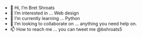 - 👋 Hi, I’m Bret Shroats
- 👀 I’m interested in ... Web design 
- 🌱 I’m currently learning ... Python
- 💞️ I’m looking to collaborate on ... anything you need help on.
- 📫 How to reach me ... you can tweet me @bshroats5

<!---
bshroats5/bshroats5 is a ✨ special ✨ repository because its `README.md` (this file) appears on your GitHub profile.
You can click the Preview link to take a look at your changes.
--->
